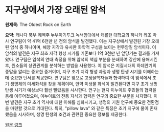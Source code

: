 # 지구상에서 가장 오래된 암석

**원제목:** The Oldest Rock on Earth

**요약:** 캐나다 북부 퀘벡주 누부아기투크 녹색암대에서 캐롤턴 대학교의 하니카 리조 박사 연구팀이 약 41억 6천만 년 전의 암석을 발견했다. 이는 지구상에서 발견된 가장 오래된 암석 중 하나이며,  해양 지각과 유사한 화학적 구성을 보이는 현무암질 암석이다.  이 암석의 발견은 지구 최초 지각 형성 시기를 기존보다 1억 3천만 년 앞당기는 결과를 가져왔다.  연구팀은 암석의 연대 측정을 위해 암석의 핵심 부분을 분쇄하여 강산에 용해시킨 후, 원소들의 상관관계를 분석하는 방법을 사용했다.  이 암석은 지질시대의 하데안기의 종말을 알리는 중요한 증거이며,  지구 초기 지각 형성 과정과 생명 탄생 시기를 이해하는 데 중요한 단서를 제공한다.  연구팀은 앞으로 고생물학자들과 협력하여 이 암석에서 초기 생명체의 미세화석을 찾을 계획이며,  만약 미생물 화석이 발견된다면 지구 초기 생명 탄생 시기가 예상보다 훨씬 빨랐음을 시사한다.  연구는 현지 이누이트 주민들의 협력을 통해 이루어졌으며, 이누이트의 전통 지식과 협력은 연구의 중요한 부분을 차지했다.  이번 발견은 지구 초기 역사에 대한 이해를 심화시키고, 생명의 기원 연구에 중요한 전환점을 마련할 것으로 기대된다.  특히,  "pillow lava" 와 같은 특징은 초기 지구에 물이 존재했음을 시사하며, 생명 탄생의 조건과 관련된 중요한 정보를 제공한다.

[원문 링크](https://nautil.us/the-oldest-rock-on-earth-1226290/)
